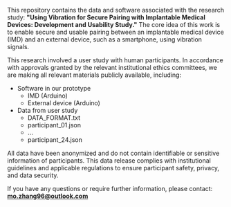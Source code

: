 This repository contains the data and software associated with the research study:
**"Using Vibration for Secure Pairing with Implantable Medical Devices: Development and Usability Study."**
The core idea of this work is to enable secure and usable pairing between an implantable medical device (IMD) and an external device, such as a smartphone, using vibration signals.

This research involved a user study with human participants. In accordance with approvals granted by the relevant institutional ethics committees, we are making all relevant materials publicly available, including:

- Software in our prototype
	- IMD (Arduino)
	- External device (Arduino)
- Data from user study
    - DATA_FORMAT.txt
    - participant_01.json
    - ...
    - participant_24.json

All data have been anonymized and do not contain identifiable or sensitive information of participants. This data release complies with institutional guidelines and applicable regulations to ensure participant safety, privacy, and data security.

If you have any questions or require further information, please contact:
**[mo.zhang96@outlook.com](mailto:mo.zhang96@outlook.com)**
